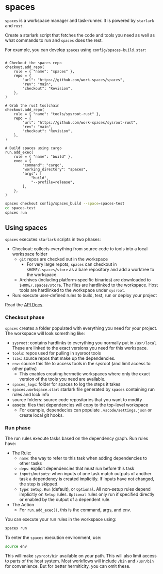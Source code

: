 # spaces

`spaces` is a workspace manager and task-runner. It is powered by `starlark` and `rust`.

Create a starlark script that fetches the code and tools you need as well as what commands to run and `spaces` does the rest.

For example, you can develop `spaces` using `config/spaces-build.star`:

```star

# Checkout the spaces repo
checkout.add_repo(
    rule = { "name": "spaces" },
    repo = {
        "url": "https://github.com/work-spaces/spaces",
        "rev": "main",
        "checkout": "Revision",
    },
)

# Grab the rust toolchain
checkout.add_repo(
    rule = { "name": "tools/sysroot-rust" },
    repo = {
        "url": "https://github.com/work-spaces/sysroot-rust",
        "rev": "main",
        "checkout": "Revision",
    },
)

# Build spaces using cargo
run.add_exec(
    rule = { "name": "build" },
    exec = {
        "command": "cargo",
        "working_directory": "spaces",
        "args": [
            "build",
            "--profile=release",
        ],
    },
)
```

```sh
spaces checkout config/spaces_build --space=spaces-test
cd spaces-test
spaces run
```

## Using spaces

`spaces` executes `starlark` scripts in two phases:

- Checkout: collects everything from source code to tools into a local workspace folder
    - `git` repos are checked out in the workspace
        - For very large repots, `spaces` can checkout in `$HOME/.spaces/store` as a bare repository and add a worktree to the workspace.
    - Archives (including platform-specific binaries) are downloaded to `$HOME/.spaces/store`. The files are hardlinked to the workspace. Host tools are hardlinked to the workspace under `sysroot`.
- Run: execute user-defined rules to build, test, run or deploy your project

Read the [API Docs](API.md).

### Checkout phase

`spaces` creates a folder populated with everything you need for your project. The workspace will look something like:

- `sysroot`: contains hardlinks to everything you normally put in `/usr/local`. These are linked to the exact versions you need for this workspace.
- `tools`: repos used for pulling in sysroot tools
- `libs`: source repos that make up the dependencies. 
- `env`: source this file to access tools in the sysroot (and limit access to other paths)
    - This enables creating hermetic workspaces where only the exact version of the tools you need are available.
- `spaces_logs`: folder for spaces to log the steps it takes
- `spaces.workspace.star`: starlark file generated by `spaces` containing run rules and lock info
- source folders: source code repositories that you want to modify
- assets: files that dependencies will copy to the top-level workspace
  - For example, dependecies can populate `.vscode/settings.json` or create local git hooks.

### Run phase

The run rules execute tasks based on the dependency graph. Run rules have:

- The Rule:
    - `name`: the way to refer to this task when adding dependencies to other tasks
    - `deps`: explicit dependencies that must run before this task
    - `inputs`/`outputs`: when inputs of one task match outputs of another task a dependency is created implicitly. If inputs have not changed, the step is skipped.
    - `type`: `Setup`, `Run` (default), or `Optional`. All non-setup rules depend implicitly on `Setup` rules. `Optional` rules only run if specified directly or enabled by the output of a dependent rule.
- The Action
    - For `run.add_exec()`, this is the command, args, and env.

You can execute your run rules in the workspace using:

```sh
spaces run
```

To enter the `spaces` execution environment, use:

```sh
source env
```

This will make `sysroot/bin` available on your path. This will also limit access to parts of the host system. Most workflows will include `/bin` and `/usr/bin` for convenience. But for better hermiticity, you can omit these.




